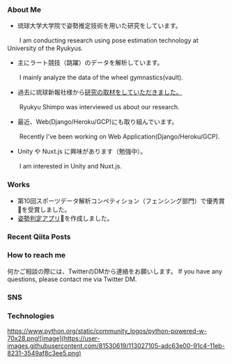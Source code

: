 <!--
**ai-coach-eiji/ai-coach-eiji** is a ✨ _special_ ✨ repository because its `README.md` (this file) appears on your GitHub profile.

Here are some ideas to get you started:

- 🔭 I’m currently working on ...
- 🌱 I’m currently learning ...
- 👯 I’m looking to collaborate on ...
- 🤔 I’m looking for help with ...
- 💬 Ask me about ...
- 📫 How to reach me: ...
- 😄 Pronouns: ...
- ⚡ Fun fact: ...
-->

### About Me

- 琉球大学大学院で姿勢推定技術を用いた研究をしています。

　　I am conducting research using pose estimation technology at University of the Ryukyus.


- 主にラート競技（跳躍）のデータを解析しています。

　　I mainly analyze the data of the wheel gymnastics(vault).
 

- 過去に琉球新報社様から[研究の取材をしていただきました。](https://ryukyushimpo.jp/news/entry-985832.html)

　　Ryukyu Shimpo was interviewed us about our research.
 

- 最近、Web(Django/Heroku/GCP)にも取り組んでいます。

　　Recently I've been working on Web Application(Django/Heroku/GCP).
 

- Unity や Nuxt.js に興味があります（勉強中）。

　　I am interested in Unity and Nuxt.js.

### Works

- 第10回スポーツデータ解析コンペティション（フェンシング部門）で優秀賞🥇を受賞しました。
- [姿勢判定アプリ](https://ai-coach-eiji-handstand-v2.herokuapp.com/)🤸を作成しました。

### Recent Qiita Posts


### How to reach me

何かご相談の際には、TwitterのDMから連絡をお願いします。
If you have any questions, please contact me via Twitter DM. 

### SNS
      

### Technologies
https://www.python.org/static/community_logos/python-powered-w-70x28.png![image](https://user-images.githubusercontent.com/81530619/113027105-adc63e00-91c4-11eb-8231-3549af8c3ee5.png)
